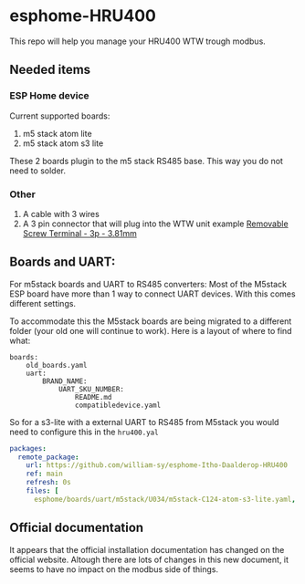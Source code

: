# esphome-HRU400

This repo will help you manage your HRU400 WTW trough modbus.

## Needed items

### ESP Home device
Current supported boards:
1. m5 stack atom lite
2. m5 stack atom s3 lite

These 2 boards plugin to the m5 stack RS485 base. 
This way you do not need to solder. 

### Other
1. A cable with 3 wires
2. A 3 pin connector that will plug into the WTW unit
example [Removable Screw Terminal - 3p - 3.81mm](https://www.tinytronics.nl/en/cables-and-connectors/connectors/screw-terminals/removable-screw-terminal-3p-3.81mm)

## Boards and UART:
For m5stack boards and UART to RS485 converters: 
Most of the M5stack ESP board have more than 1 way to connect UART devices. With this comes different settings. 

To accommodate this the M5stack boards are being migrated to a different folder (your old one will continue to work).
Here is a layout of where to find what:

```
boards:
    old_boards.yaml
    uart:
        BRAND_NAME:
            UART_SKU_NUMBER:
                README.md
                compatibledevice.yaml
```
So for a s3-lite with a external UART to RS485 from M5stack you would need to configure this in the `hru400.yal`
```YAML
packages:
  remote_package:
    url: https://github.com/william-sy/esphome-Itho-Daalderop-HRU400
    ref: main
    refresh: 0s
    files: [
      esphome/boards/uart/m5stack/U034/m5stack-C124-atom-s3-lite.yaml,
```





## Official documentation
It appears that the official installation documentation has changed on the official website.
Altough there are lots of changes in this new document, it seems to have no impact on the modbus side of things.